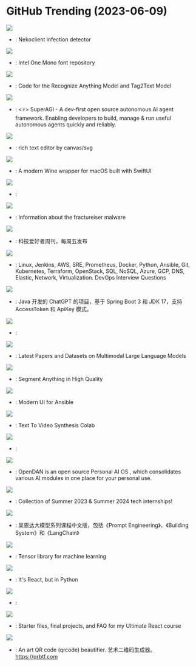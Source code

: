 # GitHub Trending (2023-06-09)

![](https://img.shields.io/badge/Java-New%2048-green?style=flat-square&logo=appveyor)
- [](https://github.comundefined): Nekoclient infection detector

![](https://img.shields.io/badge/none-New%20397-green?style=flat-square&logo=appveyor)
- [](https://github.comundefined): Intel One Mono font repository

![](https://img.shields.io/badge/Python-New%2097-green?style=flat-square&logo=appveyor)
- [](https://github.comundefined): Code for the Recognize Anything Model and Tag2Text Model

![](https://img.shields.io/badge/Python-New%20624-green?style=flat-square&logo=appveyor)
- [](https://github.comundefined): <⚡️> SuperAGI - A dev-first open source autonomous AI agent framework. Enabling developers to build, manage & run useful autonomous agents quickly and reliably.

![](https://img.shields.io/badge/TypeScript-New%20120-green?style=flat-square&logo=appveyor)
- [](https://github.comundefined): rich text editor by canvas/svg

![](https://img.shields.io/badge/Swift-New%20400-green?style=flat-square&logo=appveyor)
- [](https://github.comundefined): A modern Wine wrapper for macOS built with SwiftUI

![](https://img.shields.io/badge/Ruby-New%201-green?style=flat-square&logo=appveyor)
- [](https://github.comundefined): 

![](https://img.shields.io/badge/Java-New%20266-green?style=flat-square&logo=appveyor)
- [](https://github.comundefined): Information about the fractureiser malware

![](https://img.shields.io/badge/none-New%20458-green?style=flat-square&logo=appveyor)
- [](https://github.comundefined): 科技爱好者周刊，每周五发布

![](https://img.shields.io/badge/Python-New%2077-green?style=flat-square&logo=appveyor)
- [](https://github.comundefined): Linux, Jenkins, AWS, SRE, Prometheus, Docker, Python, Ansible, Git, Kubernetes, Terraform, OpenStack, SQL, NoSQL, Azure, GCP, DNS, Elastic, Network, Virtualization. DevOps Interview Questions

![](https://img.shields.io/badge/Java-New%20154-green?style=flat-square&logo=appveyor)
- [](https://github.comundefined): Java 开发的 ChatGPT 的项目，基于 Spring Boot 3 和 JDK 17，支持 AccessToken 和 ApiKey 模式。

![](https://img.shields.io/badge/none-New%20128-green?style=flat-square&logo=appveyor)
- [](https://github.comundefined): 

![](https://img.shields.io/badge/none-New%2037-green?style=flat-square&logo=appveyor)
- [](https://github.comundefined): Latest Papers and Datasets on Multimodal Large Language Models

![](https://img.shields.io/badge/none-New%20219-green?style=flat-square&logo=appveyor)
- [](https://github.comundefined): Segment Anything in High Quality

![](https://img.shields.io/badge/Go-New%2073-green?style=flat-square&logo=appveyor)
- [](https://github.comundefined): Modern UI for Ansible

![](https://img.shields.io/badge/Jupyter%20Notebook-New%20182-green?style=flat-square&logo=appveyor)
- [](https://github.comundefined): Text To Video Synthesis Colab

![](https://img.shields.io/badge/Python-New%2027-green?style=flat-square&logo=appveyor)
- [](https://github.comundefined): 

![](https://img.shields.io/badge/Python-New%20236-green?style=flat-square&logo=appveyor)
- [](https://github.comundefined): OpenDAN is an open source Personal AI OS , which consolidates various AI modules in one place for your personal use.

![](https://img.shields.io/badge/none-New%20172-green?style=flat-square&logo=appveyor)
- [](https://github.comundefined): Collection of Summer 2023 & Summer 2024 tech internships!

![](https://img.shields.io/badge/Jupyter%20Notebook-New%20432-green?style=flat-square&logo=appveyor)
- [](https://github.comundefined): 吴恩达大模型系列课程中文版，包括《Prompt Engineering》、《Building System》和《LangChain》

![](https://img.shields.io/badge/C-New%20171-green?style=flat-square&logo=appveyor)
- [](https://github.comundefined): Tensor library for machine learning

![](https://img.shields.io/badge/Python-New%20920-green?style=flat-square&logo=appveyor)
- [](https://github.comundefined): It's React, but in Python

![](https://img.shields.io/badge/none-New%2056-green?style=flat-square&logo=appveyor)
- [](https://github.comundefined): 

![](https://img.shields.io/badge/JavaScript-New%20101-green?style=flat-square&logo=appveyor)
- [](https://github.comundefined): Starter files, final projects, and FAQ for my Ultimate React course

![](https://img.shields.io/badge/JavaScript-New%20507-green?style=flat-square&logo=appveyor)
- [](https://github.comundefined): An art QR code (qrcode) beautifier. 艺术二维码生成器。https://qrbtf.com

